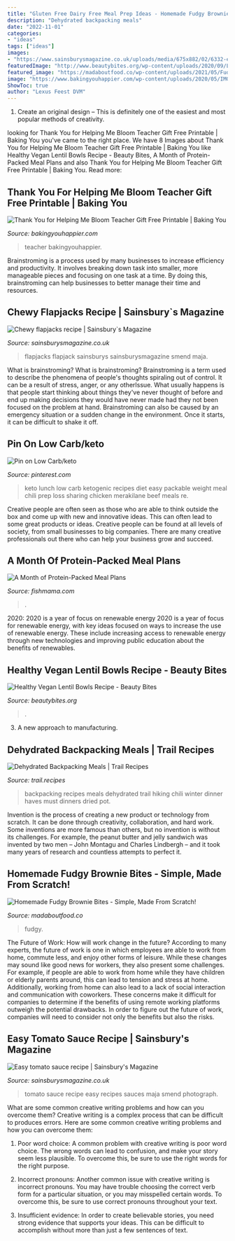 ```yaml
---
title: "Gluten Free Dairy Free Meal Prep Ideas - Homemade Fudgy Brownie Bites"
description: "Dehydrated backpacking meals"
date: "2022-11-01"
categories:
- "ideas"
tags: ["ideas"]
images:
- "https://www.sainsburysmagazine.co.uk/uploads/media/675x882/02/6332-easy-tomato-sauce.jpg?v=1-0"
featuredImage: "http://www.beautybites.org/wp-content/uploads/2020/09/Lentil-Bowls-IMG_8384.jpg"
featured_image: "https://madaboutfood.co/wp-content/uploads/2021/05/Fudgy-Brownie-Bites-17.jpg"
image: "https://www.bakingyouhappier.com/wp-content/uploads/2020/05/IMG_0803-1365x2048.jpg"
ShowToc: true
author: "Lexus Feest DVM"
---
```



1. Create an original design – This is definitely one of the easiest and most popular methods of creativity.

	

		
looking for Thank You for Helping Me Bloom Teacher Gift Free Printable | Baking You you've came to the right place. We have 8 Images about Thank You for Helping Me Bloom Teacher Gift Free Printable | Baking You like Healthy Vegan Lentil Bowls Recipe - Beauty Bites, A Month of Protein-Packed Meal Plans and also Thank You for Helping Me Bloom Teacher Gift Free Printable | Baking You. Read more:
		
    
## Thank You For Helping Me Bloom Teacher Gift Free Printable | Baking You

<img loading=lazy src="https://www.bakingyouhappier.com/wp-content/uploads/2020/05/IMG_0803-1365x2048.jpg" onerror="this.onerror=null;this.src='https://tse4.mm.bing.net/th?id=OIP.x-FAXVvakVpQmNMEt8WBcQHaLH&amp;pid=15.1';" alt="Thank You for Helping Me Bloom Teacher Gift Free Printable | Baking You">

_Source: bakingyouhappier.com_

>teacher bakingyouhappier. 

	

Brainstroming is a process used by many businesses to increase efficiency and productivity. It involves breaking down task into smaller, more manageable pieces and focusing on one task at a time. By doing this, brainstroming can help businesses to better manage their time and resources.

    
## Chewy Flapjacks Recipe | Sainsbury`s Magazine

<img loading=lazy src="https://www.sainsburysmagazine.co.uk/media/10434/download/Flapjacks.jpg?v=1" onerror="this.onerror=null;this.src='https://tse2.mm.bing.net/th?id=OIP.S_j8jkiggpacxz6zstvy8QHaJr&amp;pid=15.1';" alt="Chewy flapjacks recipe | Sainsbury`s Magazine">

_Source: sainsburysmagazine.co.uk_

>flapjacks flapjack sainsburys sainsburysmagazine smend maja. 

	

What is brainstroming?
What is brainstroming? Brainstroming is a term used to describe the phenomena of people's thoughts spiraling out of control. It can be a result of stress, anger, or any otherIssue. What usually happens is that people start thinking about things they've never thought of before and end up making decisions they would have never made had they not been focused on the problem at hand. Brainstroming can also be caused by an emergency situation or a sudden change in the environment. Once it starts, it can be difficult to shake it off.

    
## Pin On Low Carb/keto

<img loading=lazy src="https://i.pinimg.com/736x/3f/9e/96/3f9e9621e52e7de7b8c33e2e506c0b61.jpg" onerror="this.onerror=null;this.src='https://tse3.mm.bing.net/th?id=OIP.RtkwmhSlW58sX-Y_ARr5jgHaLG&amp;pid=15.1';" alt="Pin on Low Carb/keto">

_Source: pinterest.com_

>keto lunch low carb ketogenic recipes diet easy packable weight meal chili prep loss sharing chicken merakilane beef meals re. 

	

Creative people are often seen as those who are able to think outside the box and come up with new and innovative ideas. This can often lead to some great products or ideas. Creative people can be found at all levels of society, from small businesses to big companies. There are many creative professionals out there who can help your business grow and succeed.

    
## A Month Of Protein-Packed Meal Plans

<img loading=lazy src="https://fishmama.com/wp-content/uploads/2017/12/PP-Week-4-745x1024.png" onerror="this.onerror=null;this.src='https://tse2.mm.bing.net/th?id=OIP.q1oIhG0lgBUUqAY-4-m5sQHaKL&amp;pid=15.1';" alt="A Month of Protein-Packed Meal Plans">

_Source: fishmama.com_

>. 

	

2020: 2020 is a year of focus on renewable energy
2020 is a year of focus for renewable energy, with key ideas focused on ways to increase the use of renewable energy. These include increasing access to renewable energy through new technologies and improving public education about the benefits of renewables.

    
## Healthy Vegan Lentil Bowls Recipe - Beauty Bites

<img loading=lazy src="http://www.beautybites.org/wp-content/uploads/2020/09/Lentil-Bowls-IMG_8384.jpg" onerror="this.onerror=null;this.src='https://tse4.mm.bing.net/th?id=OIP.11wN_iFLNfukKpFQxe6ekwHaLG&amp;pid=15.1';" alt="Healthy Vegan Lentil Bowls Recipe - Beauty Bites">

_Source: beautybites.org_

>. 

	

3. A new approach to manufacturing.

    
## Dehydrated Backpacking Meals | Trail Recipes

<img loading=lazy src="https://www.trail.recipes/wp-content/uploads/sites/18/2015/12/trail-chili.jpg" onerror="this.onerror=null;this.src='https://tse2.mm.bing.net/th?id=OIP.GdUuM_86xVlxlRvK4N2zPgHaFj&amp;pid=15.1';" alt="Dehydrated Backpacking Meals | Trail Recipes">

_Source: trail.recipes_

>backpacking recipes meals dehydrated trail hiking chili winter dinner haves must dinners dried pot. 

	

Invention is the process of creating a new product or technology from scratch. It can be done through creativity, collaboration, and hard work. Some inventions are more famous than others, but no invention is without its challenges. For example, the peanut butter and jelly sandwich was invented by two men – John Montagu and Charles Lindbergh – and it took many years of research and countless attempts to perfect it.

    
## Homemade Fudgy Brownie Bites - Simple, Made From Scratch!

<img loading=lazy src="https://madaboutfood.co/wp-content/uploads/2021/05/Fudgy-Brownie-Bites-17.jpg" onerror="this.onerror=null;this.src='https://tse1.mm.bing.net/th?id=OIP._9RX0pAboLClu-20TUuUfAHaJ4&amp;pid=15.1';" alt="Homemade Fudgy Brownie Bites - Simple, Made From Scratch!">

_Source: madaboutfood.co_

>fudgy. 

	

The Future of Work: How will work change in the future?
According to many experts, the future of work is one in which employees are able to work from home, commute less, and enjoy other forms of leisure. While these changes may sound like good news for workers, they also present some challenges. For example, if people are able to work from home while they have children or elderly parents around, this can lead to tension and stress at home. Additionally, working from home can also lead to a lack of social interaction and communication with coworkers. These concerns make it difficult for companies to determine if the benefits of using remote working platforms outweigh the potential drawbacks. In order to figure out the future of work, companies will need to consider not only the benefits but also the risks.

    
## Easy Tomato Sauce Recipe | Sainsbury&#039;s Magazine

<img loading=lazy src="https://www.sainsburysmagazine.co.uk/uploads/media/675x882/02/6332-easy-tomato-sauce.jpg?v=1-0" onerror="this.onerror=null;this.src='https://tse4.mm.bing.net/th?id=OIP.VpZBp5NUjX4o-KlpzHDcvQHaJr&amp;pid=15.1';" alt="Easy tomato sauce recipe | Sainsbury&#039;s Magazine">

_Source: sainsburysmagazine.co.uk_

>tomato sauce recipe easy recipes sauces maja smend photograph. 

	

What are some common creative writing problems and how can you overcome them?
Creative writing is a complex process that can be difficult to produces errors. Here are some common creative writing problems and how you can overcome them:
1. Poor word choice: A common problem with creative writing is poor word choice. The wrong words can lead to confusion, and make your story seem less plausible. To overcome this, be sure to use the right words for the right purpose.

2. Incorrect pronouns: Another common issue with creative writing is incorrect pronouns. You may have trouble choosing the correct verb form for a particular situation, or you may misspelled certain words. To overcome this, be sure to use correct pronouns throughout your text.

3. Insufficient evidence: In order to create believable stories, you need strong evidence that supports your ideas. This can be difficult to accomplish without more than just a few sentences of text.

